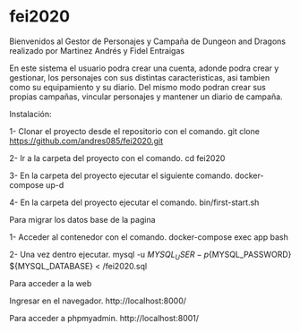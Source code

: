 # fei2020

Bienvenidos al Gestor de Personajes y Campaña de Dungeon and Dragons realizado por Martinez Andrés y Fidel Entraigas

En este sistema el usuario podra crear una cuenta, adonde podra crear y gestionar, los personajes con sus distintas caracteristicas, asi tambien como su equipamiento y su diario. Del mismo modo podran crear sus propias campañas, vincular personajes y mantener un diario de campaña.

Instalación:

1- Clonar el proyecto desde el repositorio con el comando.
git clone https://github.com/andres085/fei2020.git

2- Ir a la carpeta del proyecto con el comando.
cd fei2020

3- En la carpeta del proyecto ejecutar el siguiente comando.
docker-compose up-d

4- En la carpeta del proyecto ejecutar el comando. bin/first-start.sh


Para migrar los datos base de la pagina

1- Acceder al contenedor con el comando. docker-compose exec app bash

2- Una vez dentro ejecutar. mysql -u ${MYSQL_USER} -p${MYSQL_PASSWORD} ${MYSQL_DATABASE} < /fei2020.sql


Para acceder a la web

Ingresar en el navegador. http://localhost:8000/

Para acceder a phpmyadmin. http://localhost:8001/
